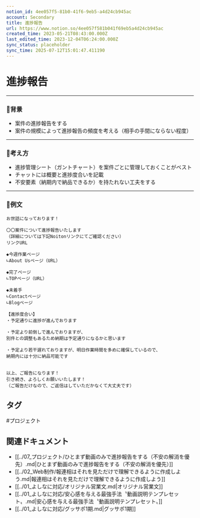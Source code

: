 ```yaml
---
notion_id: 4ee057f5-81b0-41f6-9eb5-a4d24cb945ac
account: Secondary
title: 進捗報告
url: https://www.notion.so/4ee057f581b041f69eb5a4d24cb945ac
created_time: 2023-05-21T08:43:00.000Z
last_edited_time: 2023-12-04T06:24:00.000Z
sync_status: placeholder
sync_time: 2025-07-12T15:01:47.411190
---
```

# 進捗報告

---
### 🔹背景
- 案件の進捗報告をする
- 案件の規模によって進捗報告の頻度を考える（相手の手間にならない程度）
---
### 🔹考え方
- 進捗管理シート（ガントチャート）を案件ごとに管理しておくことがベスト
- チャットには概要と進捗度合いを記載
- 不安要素（納期内で納品できるか）を持たれない工夫をする
---
### 🔹例文
```plain text
お世話になっております！

〇〇案件について進捗報告いたします
（詳細については下記Noitonリンクにてご確認ください）
リンクURL

◆今週作業ページ
∟About Usページ（URL）

◆完了ページ
∟TOPページ（URL）

◆未着手
∟Contactページ
∟Blogページ

【進捗度合い】
・予定通りに進捗が進んでおります

・予定より前倒しで進んでおりますが、
別件との調整もあるため納期は予定通りになるかと思います

・予定より若干遅れておりますが、明日作業時間を多めに確保しているので、
納期内には十分に納品可能です


以上、ご報告になります！
引き続き、よろしくお願いいたします！
（ご報告だけなので、ご返信はしていただかなくて大丈夫です）
```

## タグ

#プロジェクト 

## 関連ドキュメント

- [[../07_プロジェクト/ひとまず動画のみで進捗報告をする（不安の解消を優先）.md|ひとまず動画のみで進捗報告をする（不安の解消を優先）]]
- [[../02_Web制作/報連相はそれを見ただけで理解できるように作成しよう.md|報連相はそれを見ただけで理解できるように作成しよう]]
- [[../01_よしなに対応/オリジナル営業文.md|オリジナル営業文]]
- [[../01_よしなに対応/安心感を与える最強手法〝動画説明テンプレセット〟.md|安心感を与える最強手法〝動画説明テンプレセット〟]]
- [[../01_よしなに対応/グッサポ1期.md|グッサポ1期]]
